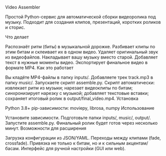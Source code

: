 Video Assembler

Простой Python-сервис для автоматической сборки видеоролика под музыку. Подходит для создания клипов, презентаций, коротких роликов и сторис.

Что делает

Распознаёт ритм (биты) в музыкальной дорожке.
Разбивает клипы по этим битам и склеивает их в одном видео.
Удаляет оригинальный звук из видеофайлов.
Накладывает вашу музыку вместо старой.
Добавляет текст в нужные моменты видео.
Экспортирует финальное видео в формате MP4.
Как это работает

Вы кладёте MP4-файлы в папку inputs/.
Добавляете трек track.mp3 в папку music/.
Запускаете скрипт assemble.py.
Скрипт автоматически:
извлекает ритм из музыки;
нарезает видеоклипы по битам;
синхронизирует нарезку с музыкой;
добавляет текстовые вставки;
сохраняет итоговый ролик в output/final_video.mp4.
Установка

Python 3.8+
pip-зависимости: moviepy, librosa, numpy
Использование

Установите зависимости.
Подготовьте папки inputs/, music/, output/.
Запустите assemble.py.
Финальный ролик будет готов через несколько минут.
Возможности для расширения

Загрузка конфигурации из JSON/YAML.
Переходы между клипами (fade, crossfade).
Привязка не только к битам, но и к сильным акцентам/басам.
Интерфейс для ручной настройки (GUI или web).
